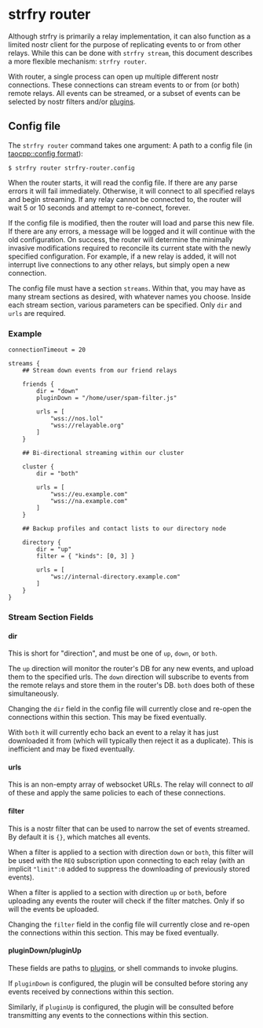 # strfry router

Although strfry is primarily a relay implementation, it can also function as a limited nostr client for the purpose of replicating events to or from other relays. While this can be done with `strfry stream`, this document describes a more flexible mechanism: `strfry router`.

With router, a single process can open up multiple different nostr connections. These connections can stream events to or from (or both) remote relays. All events can be streamed, or a subset of events can be selected by nostr filters and/or [plugins](plugins.md).

## Config file

The `strfry router` command takes one argument: A path to a config file (in [taocpp::config format](https://github.com/taocpp/config/blob/main/doc/Writing-Config-Files.md)):

    $ strfry router strfry-router.config

When the router starts, it will read the config file. If there are any parse errors it will fail immediately. Otherwise, it will connect to all specified relays and begin streaming. If any relay cannot be connected to, the router will wait 5 or 10 seconds and attempt to re-connect, forever.

If the config file is modified, then the router will load and parse this new file. If there are any errors, a message will be logged and it will continue with the old configuration. On success, the router will determine the minimally invasive modifications required to reconcile its current state with the newly specified configuration. For example, if a new relay is added, it will not interrupt live connections to any other relays, but simply open a new connection.

The config file must have a section `streams`. Within that, you may have as many stream sections as desired, with whatever names you choose. Inside each stream section, various parameters can be specified. Only `dir` and `urls` are required.

### Example

    connectionTimeout = 20

    streams {
        ## Stream down events from our friend relays

        friends {
            dir = "down"
            pluginDown = "/home/user/spam-filter.js"

            urls = [
                "wss://nos.lol"
                "wss://relayable.org"
            ]
        }

        ## Bi-directional streaming within our cluster

        cluster {
            dir = "both"

            urls = [
                "wss://eu.example.com"
                "wss://na.example.com"
            ]
        }

        ## Backup profiles and contact lists to our directory node

        directory {
            dir = "up"
            filter = { "kinds": [0, 3] }

            urls = [
                "ws://internal-directory.example.com"
            ]
        }
    }

### Stream Section Fields

#### dir

This is short for "direction", and must be one of `up`, `down`, or `both`.

The `up` direction will monitor the router's DB for any new events, and upload them to the specified urls. The `down` direction will subscribe to events from the remote relays and store them in the router's DB. `both` does both of these simultaneously.

Changing the `dir` field in the config file will currently close and re-open the connections within this section. This may be fixed eventually.

With `both` it will currently echo back an event to a relay it has just downloaded it from (which will typically then reject it as a duplicate). This is inefficient and may be fixed eventually.

#### urls

This is an non-empty array of websocket URLs. The relay will connect to *all* of these and apply the same policies to each of these connections.

#### filter

This is a nostr filter that can be used to narrow the set of events streamed. By default it is `{}`, which matches all events.

When a filter is applied to a section with direction `down` or `both`, this filter will be used with the `REQ` subscription upon connecting to each relay (with an implicit `"limit":0` added to suppress the downloading of previously stored events).

When a filter is applied to a section with direction `up` or `both`, before uploading any events the router will check if the filter matches. Only if so will the events be uploaded.

Changing the `filter` field in the config file will currently close and re-open the connections within this section. This may be fixed eventually.

#### pluginDown/pluginUp

These fields are paths to [plugins](plugins.md), or shell commands to invoke plugins.

If `pluginDown` is configured, the plugin will be consulted before storing any events received by connections within this section.

Similarly, if `pluginUp` is configured, the plugin will be consulted before transmitting any events to the connections within this section.
